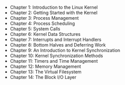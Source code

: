 * Chapter 1: Introduction to the Linux Kernel
* Chapter 2: Getting Started with the Kernel
* Chapter 3: Process Management
* Chapter 4: Process Scheduling
* Chapter 5: System Calls
* Chapter 6: Kernel Data Structures
* Chapter 7: Interrupts and Interrupt Handlers
* Chapter 8: Bottom Halves and Deferring Work
* Chapter 9: An Introduction to Kernel Synchronization
* Chapter 10: Kernel Synchronization Methods
* Chapter 11: Timers and Time Management
* Chapter 12: Memory Management
* Chapter 13: The Virtual Filesystem
* Chapter 14: The Block I/O Layer
